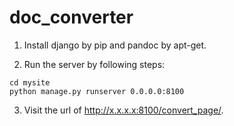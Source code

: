 # doc_converter

1. Install django by pip and pandoc by apt-get.

2. Run the server by following steps:
```
cd mysite
python manage.py runserver 0.0.0.0:8100
```

3. Visit the url of http://x.x.x.x:8100/convert_page/.

